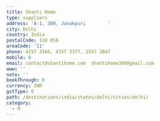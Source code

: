 ```yaml
---
title: Shanti Home
type: suppliers
address: 'A-1, 300, Janakpuri        '
city: Delhi
country: India
postalCode: 110 058
areaCode: '11'
phone: 4157 3366, 4157 3377, 2557 3847
mobile: 0
email: contact@shantihome.com  shantihome300@gmail.com
www: ''
note: ''
bookThrough: 0
currency: INR
gstType: 0
path: /destinations/india/states/delhi/cities/delhi/
category:
  - H
---
```


